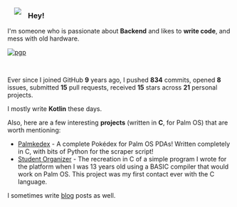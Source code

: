 <img align="left" style="margin:15px" src="https://tavisco.dev/icon-small.png">

### Hey!

I'm someone who is passionate about **Backend** and likes to **write code**, and mess with old hardware.

[![pgp](https://img.shields.io/badge/pgp-0x5270D73FF43928AC-313131?style=flat&labelColor=313131&color=313131)](https://github.com/Tavisco.gpg)

<br>

Ever since I joined GitHub **9** years ago, I pushed **834** commits, opened **8** issues, submitted **15** pull requests, received **15** stars across **21** personal projects.

I mostly write **Kotlin** these days.

Also, here are a few interesting **projects** (written in **C**, for Palm OS) that are worth mentioning:

- [Palmkedex](https://github.com/Tavisco/Palmkedex) - A complete Pokédex for Palm OS PDAs! Written completely in C, with bits of Python for the scraper script!
- [Student Organizer](https://github.com/Tavisco/StudentOrganizer) - The recreation in C of a simple program I wrote for the platform when I was 13 years old using a BASIC compiler that would work on Palm OS. This project was my first contact ever with the C language.

I sometimes write [blog](https://tavisco.dev) posts as well.